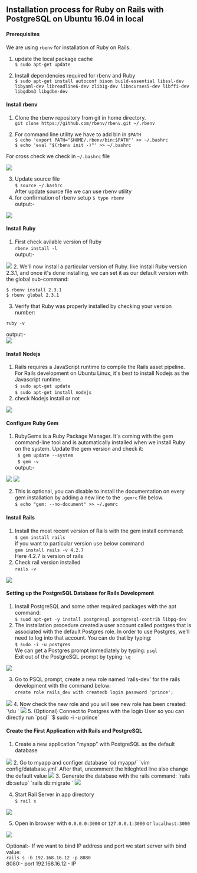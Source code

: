 
## Installation process for Ruby on Rails with PostgreSQL on Ubuntu 16.04 in local
#### Prerequisites
We are using `rbenv` for installation of Ruby on Rails.
1. update the local package cache <br>
  `$ sudo apt-get update `

2. Install dependencies required for rbenv and Ruby <br>
  `$ sudo apt-get install autoconf bison build-essential libssl-dev libyaml-dev libreadline6-dev zlib1g-dev libncurses5-dev libffi-dev libgdbm3 libgdbm-dev `

#### Install rbenv
1. Clone the rbenv repository from git in home directory. <br>
`git clone https://github.com/rbenv/rbenv.git ~/.rbenv`

2. For command line utility we have to add bin in `$PATH` <br>
  `$ echo 'export PATH="$HOME/.rbenv/bin:$PATH"' >> ~/.bashrc` <br>
  `$ echo 'eval "$(rbenv init -)"' >> ~/.bashrc `

  For cross check we check in `~/.bashrc` file   
  
  <img src="../image/bashrc.png"/>
  
3. Update source file  
  `$ source ~/.bashrc`  
After update source file we can use rbenv utility
4. for confirmation of rbenv setup
  `$ type rbenv`  
  output:-
  <img src="../image/rbenv.png"/>

#### Install Ruby
1. First check avilable version of Ruby   
 `rbenv install -l `   
 output:-  
 <img src="../image/versionlist.png"/>
2.  We'll now install a particular version of Ruby. like install Ruby version 2.3.1, and once it's done installing, we can set it as our default version with the global sub-command: 

`$ rbenv install 2.3.1`   
`$ rbenv global 2.3.1`

3. Verify that Ruby was properly installed by checking your version number:

`ruby -v`   

output:-  
<img src="../image/rubyversion.png"/>

#### Install Nodejs
1. Rails requires a JavaScript runtime to compile the Rails asset pipeline. For Rails development on Ubuntu Linux, it's best to install Nodejs as the Javascript runtime.   
`$ sudo apt-get update`   
`$ sudo apt-get install nodejs
`
2. check Nodejs install or not   
 <img src="../image/nodejs.png"/>

#### Configure Ruby Gem
1. RubyGems is a Ruby Package Manager. It's coming with the gem command-line tool and is automatically installed when we install Ruby on the system.
Update the gem version and check it:   
` $ gem update --system`  
` $ gem -v`   
output:-
<img src="../image/gemupdate.png"/>
<img src="../image/gemversion.png"/>

2. This is optional, you can disable to install the documentation on every gem installation by adding a new line to the `.gemrc` file below.  
`$ echo "gem: --no-document" >> ~/.gemrc`

#### Install Rails
1. Install the most recent version of Rails with the gem install command:  
`$ gem install rails`   
 if you want to particular version use below command  
 `gem install rails -v 4.2.7`   
 Here 4.2.7 is version of rails       
2. Check rail version installed   
  `rails -v`  
  <img src="../image/railversion.png"/>

#### Setting up the PostgreSQL Database for Rails Development
1. Install PostgreSQL and some other required packages with the apt command:   
`$ suod apt-get -y install postgresql postgresql-contrib libpq-dev `
2. The installation procedure created a user account called postgres that is associated with the default Postgres role. In order to use Postgres, we'll need to log into that account. You can do that by typing:  
`$ sudo -i -u postgres`    
We can get a Postgres prompt immediately by typing:
`psql`  
Exit out of the PostgreSQL prompt by typing:
`\q`
<img src="../image/sqllogin.png"/>

3. Go to PSQL prompt, create a new role named 'rails-dev' for the rails development with the command below:   
 `create role rails_dev with createdb login password 'prince';`
<img src="../image/dbrole.png"/>
4. Now check the new role and you will see new role has been created:  
`\du `
<img src="../image/role_list.png"/>
5. (Optional) Connect to Postgres with the login User so you can directly run `psql`   
`$ sudo -i -u prince`

#### Create the First Application with Rails and PostgreSQL
1. Create a new application "myapp" with PostgreSQL as the default database  
<img src="../image/createapp.png"/>
2. Go to myapp and configer database   
`cd myapp/`    
`vim config/database.yml`     
After that, uncomment the hileghted line also change the default value
<img src="../image/dbconfig.png"/>
3. Generate the database with the rails command:   
`rails db:setup`  
`rails db:migrate
`
<img src="../image/dbmigrate.png"/>

4. Start Rail Server in app directory  
`$ rail s`
<img src="../image/railserverstart.png"/>

5. Open in browser with `0.0.0.0:3000` or `127.0.0.1:3000` or `localhost:3000`
<img src="../image/browser.png"/>

Optional:- If we want to bind IP address and port we start server with bind value:   
`rails s -b 192.168.16.12 -p 8080`   
8080:- port
192.168.16.12:- IP
